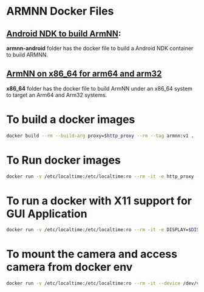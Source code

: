 # ARMNN Docker Files


## [Android NDK to build ArmNN](https://github.com/ARM-software/armnn/blob/branches/armnn_20_02/BuildGuideAndroidNDK.md):</br>

<b>armnn-android</b> folder has the docker file to build a Android NDK container to build ARMNN.

## [ArmNN on x86_64 for arm64 and arm32](https://github.com/ARM-software/armnn/blob/branches/armnn_20_02/BuildGuideCrossCompilation.md)

<b>x86_64</b> folder has the docker file to build ArmNN under an x86_64 system to target an Arm64 and Arm32 systems.

# To build a docker images
```bash
docker build --rm --build-arg proxy=$http_proxy --rm --tag armnn:v1 .
```

# To Run docker images
```bash
docker run -v /etc/localtime:/etc/localtime:ro --rm -it -e http_proxy -e https_proxy -e ftp_proxy -v `pwd`:/work armnn:v1 bash
```

# To run a docker with X11 support for GUI Application
```bash
docker run -v /etc/localtime:/etc/localtime:ro --rm -it -e DISPLAY=$DISPLAY -v /tmp/.X11-unix:/tmp/.X11-unix -e http_proxy -e https_proxy -e ftp_proxy -v `pwd`:/work armnn:v1 bash
```

# To mount the camera and access camera from docker env
```bash
docker run -v /etc/localtime:/etc/localtime:ro --rm -it --device /dev/video0 -e http_proxy -e https_proxy -e ftp_proxy -v `pwd`:/work armnn:v1 bash
```




